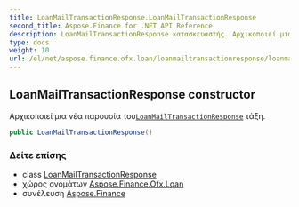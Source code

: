 ```yaml
---
title: LoanMailTransactionResponse.LoanMailTransactionResponse
second_title: Aspose.Finance for .NET API Reference
description: LoanMailTransactionResponse κατασκευαστής. Αρχικοποιεί μια νέα παρουσία τουLoanMailTransactionResponse τάξη.
type: docs
weight: 10
url: /el/net/aspose.finance.ofx.loan/loanmailtransactionresponse/loanmailtransactionresponse/
---
```

## LoanMailTransactionResponse constructor

Αρχικοποιεί μια νέα παρουσία του[`LoanMailTransactionResponse`](../) τάξη.

```csharp
public LoanMailTransactionResponse()
```

### Δείτε επίσης

* class [LoanMailTransactionResponse](../)
* χώρος ονομάτων [Aspose.Finance.Ofx.Loan](../../loanmailtransactionresponse/)
* συνέλευση [Aspose.Finance](../../../)


